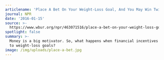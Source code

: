 ```yaml
---
articlename: 'Place A Bet On Your Weight-Loss Goal, And You May Win Twice'
journal: NPR
date: '2016-01-15'
source: >-
  https://www.wbur.org/npr/463071516/place-a-bet-on-your-weight-loss-goal-and-you-may-win-twice
spotlight: false
summary: >-
  Money is a big motivator. So, what happens when financial incentives are tied
  to weight-loss goals?
image: /img/uploads/place-a-bet.jpg
---
```



